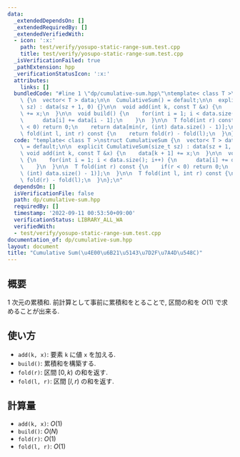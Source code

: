 ```yaml
---
data:
  _extendedDependsOn: []
  _extendedRequiredBy: []
  _extendedVerifiedWith:
  - icon: ':x:'
    path: test/verify/yosupo-static-range-sum.test.cpp
    title: test/verify/yosupo-static-range-sum.test.cpp
  _isVerificationFailed: true
  _pathExtension: hpp
  _verificationStatusIcon: ':x:'
  attributes:
    links: []
  bundledCode: "#line 1 \"dp/cumulative-sum.hpp\"\ntemplate< class T >\nstruct CumulativeSum\
    \ {\n  vector< T > data;\n\n  CumulativeSum() = default;\n\n  explicit CumulativeSum(size_t\
    \ sz) : data(sz + 1, 0) {}\n\n  void add(int k, const T &x) {\n    data[k + 1]\
    \ += x;\n  }\n\n  void build() {\n    for(int i = 1; i < data.size(); i++) {\n\
    \      data[i] += data[i - 1];\n    }\n  }\n\n  T fold(int r) const {\n    if(r\
    \ < 0) return 0;\n    return data[min(r, (int) data.size() - 1)];\n  }\n\n  T\
    \ fold(int l, int r) const {\n    return fold(r) - fold(l);\n  }\n};\n"
  code: "template< class T >\nstruct CumulativeSum {\n  vector< T > data;\n\n  CumulativeSum()\
    \ = default;\n\n  explicit CumulativeSum(size_t sz) : data(sz + 1, 0) {}\n\n \
    \ void add(int k, const T &x) {\n    data[k + 1] += x;\n  }\n\n  void build()\
    \ {\n    for(int i = 1; i < data.size(); i++) {\n      data[i] += data[i - 1];\n\
    \    }\n  }\n\n  T fold(int r) const {\n    if(r < 0) return 0;\n    return data[min(r,\
    \ (int) data.size() - 1)];\n  }\n\n  T fold(int l, int r) const {\n    return\
    \ fold(r) - fold(l);\n  }\n};\n"
  dependsOn: []
  isVerificationFile: false
  path: dp/cumulative-sum.hpp
  requiredBy: []
  timestamp: '2022-09-11 00:53:50+09:00'
  verificationStatus: LIBRARY_ALL_WA
  verifiedWith:
  - test/verify/yosupo-static-range-sum.test.cpp
documentation_of: dp/cumulative-sum.hpp
layout: document
title: "Cumulative Sum(\u4E00\u6B21\u5143\u7D2F\u7A4D\u548C)"
---
```


## 概要

$1$ 次元の累積和. 前計算として事前に累積和をとることで, 区間の和を $O(1)$ で求めることが出来る.


## 使い方

* `add(k, x)`: 要素 `k` に値 `x` を加える.
* `build()`: 累積和を構築する.
* `fold(r)`: 区間 $[0, k)$ の和を返す.
* `fold(l, r)`: 区間 $[l, r)$ の和を返す.

## 計算量

* `add(k, x)`: $O(1)$
* `build()`: $O(N)$
* `fold(r)`: $O(1)$
* `fold(l, r)`: $O(1)$
